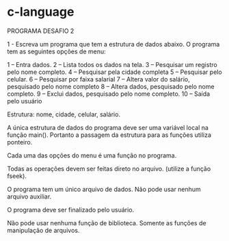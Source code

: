 # c-language

PROGRAMA DESAFIO 2

1 - Escreva um programa que tem a estrutura de dados abaixo. O programa tem as seguintes opções de menu:

   1 – Entra dados.
   2 – Lista todos os dados na tela.
   3 – Pesquisar um registro pelo nome completo.
   4 – Pesquisar pela cidade completa
   5 – Pesquisar pelo celular.
   6 – Pesquisar por faixa salarial
   7 – Altera valor do salário, pesquisado pelo nome completo
   8 – Altera dados, pesquisado pelo nome completo.
   9 – Exclui dados, pesquisado pelo nome completo.
   10 – Saída pelo usuário

Estrutura: nome, cidade, celular, salário. 

A única estrutura de dados do programa deve ser uma variável local na função main(). Portanto a passagem da estrutura para as funções utiliza ponteiro.

Cada uma das opções do menu é uma função no programa. 

Todas as operações devem ser feitas direto no arquivo. (utilize a função fseek).

O programa tem um único arquivo de dados. Não pode usar nenhum arquivo auxiliar.
 
O programa deve ser finalizado pelo usuário. 

Não pode usar nenhuma função de biblioteca. Somente as funções de manipulação de arquivos.

